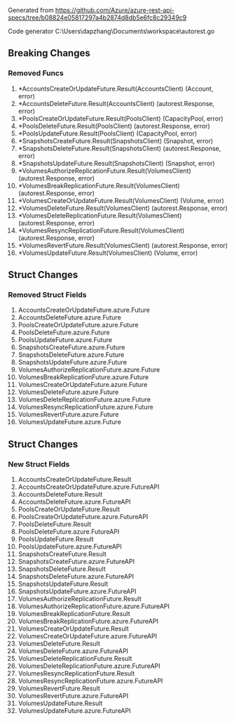 Generated from https://github.com/Azure/azure-rest-api-specs/tree/b08824e05817297a4b2874d8db5e6fc8c29349c9

Code generator C:\Users\dapzhang\Documents\workspace\autorest.go

## Breaking Changes

### Removed Funcs

1. *AccountsCreateOrUpdateFuture.Result(AccountsClient) (Account, error)
1. *AccountsDeleteFuture.Result(AccountsClient) (autorest.Response, error)
1. *PoolsCreateOrUpdateFuture.Result(PoolsClient) (CapacityPool, error)
1. *PoolsDeleteFuture.Result(PoolsClient) (autorest.Response, error)
1. *PoolsUpdateFuture.Result(PoolsClient) (CapacityPool, error)
1. *SnapshotsCreateFuture.Result(SnapshotsClient) (Snapshot, error)
1. *SnapshotsDeleteFuture.Result(SnapshotsClient) (autorest.Response, error)
1. *SnapshotsUpdateFuture.Result(SnapshotsClient) (Snapshot, error)
1. *VolumesAuthorizeReplicationFuture.Result(VolumesClient) (autorest.Response, error)
1. *VolumesBreakReplicationFuture.Result(VolumesClient) (autorest.Response, error)
1. *VolumesCreateOrUpdateFuture.Result(VolumesClient) (Volume, error)
1. *VolumesDeleteFuture.Result(VolumesClient) (autorest.Response, error)
1. *VolumesDeleteReplicationFuture.Result(VolumesClient) (autorest.Response, error)
1. *VolumesResyncReplicationFuture.Result(VolumesClient) (autorest.Response, error)
1. *VolumesRevertFuture.Result(VolumesClient) (autorest.Response, error)
1. *VolumesUpdateFuture.Result(VolumesClient) (Volume, error)

## Struct Changes

### Removed Struct Fields

1. AccountsCreateOrUpdateFuture.azure.Future
1. AccountsDeleteFuture.azure.Future
1. PoolsCreateOrUpdateFuture.azure.Future
1. PoolsDeleteFuture.azure.Future
1. PoolsUpdateFuture.azure.Future
1. SnapshotsCreateFuture.azure.Future
1. SnapshotsDeleteFuture.azure.Future
1. SnapshotsUpdateFuture.azure.Future
1. VolumesAuthorizeReplicationFuture.azure.Future
1. VolumesBreakReplicationFuture.azure.Future
1. VolumesCreateOrUpdateFuture.azure.Future
1. VolumesDeleteFuture.azure.Future
1. VolumesDeleteReplicationFuture.azure.Future
1. VolumesResyncReplicationFuture.azure.Future
1. VolumesRevertFuture.azure.Future
1. VolumesUpdateFuture.azure.Future

## Struct Changes

### New Struct Fields

1. AccountsCreateOrUpdateFuture.Result
1. AccountsCreateOrUpdateFuture.azure.FutureAPI
1. AccountsDeleteFuture.Result
1. AccountsDeleteFuture.azure.FutureAPI
1. PoolsCreateOrUpdateFuture.Result
1. PoolsCreateOrUpdateFuture.azure.FutureAPI
1. PoolsDeleteFuture.Result
1. PoolsDeleteFuture.azure.FutureAPI
1. PoolsUpdateFuture.Result
1. PoolsUpdateFuture.azure.FutureAPI
1. SnapshotsCreateFuture.Result
1. SnapshotsCreateFuture.azure.FutureAPI
1. SnapshotsDeleteFuture.Result
1. SnapshotsDeleteFuture.azure.FutureAPI
1. SnapshotsUpdateFuture.Result
1. SnapshotsUpdateFuture.azure.FutureAPI
1. VolumesAuthorizeReplicationFuture.Result
1. VolumesAuthorizeReplicationFuture.azure.FutureAPI
1. VolumesBreakReplicationFuture.Result
1. VolumesBreakReplicationFuture.azure.FutureAPI
1. VolumesCreateOrUpdateFuture.Result
1. VolumesCreateOrUpdateFuture.azure.FutureAPI
1. VolumesDeleteFuture.Result
1. VolumesDeleteFuture.azure.FutureAPI
1. VolumesDeleteReplicationFuture.Result
1. VolumesDeleteReplicationFuture.azure.FutureAPI
1. VolumesResyncReplicationFuture.Result
1. VolumesResyncReplicationFuture.azure.FutureAPI
1. VolumesRevertFuture.Result
1. VolumesRevertFuture.azure.FutureAPI
1. VolumesUpdateFuture.Result
1. VolumesUpdateFuture.azure.FutureAPI
